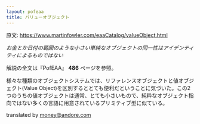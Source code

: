 ```yaml
---
layout: pofeaa
title: バリューオブジェクト
---
```


原文: <https://www.martinfowler.com/eaaCatalog/valueObject.html>

*お金とか日付の範囲のような小さい単純なオブジェクトの同一性はアイデンティティによるものではない*

解説の全文は『PofEAA』 **486** ページを参照。

様々な種類のオブジェクトシステムでは、リファレンスオブジェクトと値オブジェクト(Value Object)を区別するととても便利だということに気づいた。この2つのうちの値オブジェクトは通常、とても小さいもので、純粋なオブジェクト指向ではない多くの言語に用意されているプリミティブ型に似ている。

translated by money@andore.com
